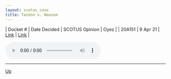 ```yaml
---
layout: scotus_case
title: Tandon v. Newsom
---
```


| Docket # | Date Decided | SCOTUS Opinion | Oyez |
| 20A151 | 9 Apr 21 | [Link](https://www.supremecourt.gov/opinions/20pdf/593us1r27_o759.pdf) | [Link](https://www.oyez.org/cases/2020/20A151) |

<audio controls>
   <source src='./resources/20A151.mp3' type='audio/mpeg'>
</audio>

<object data='./resources/20A151.pdf' type='application/pdf'></object>

---

[Up](./README.md)